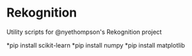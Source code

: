 # Rekognition
Utility scripts for @nyethompson's Rekognition project

*pip install scikit-learn
*pip install numpy
*pip install matplotlib
